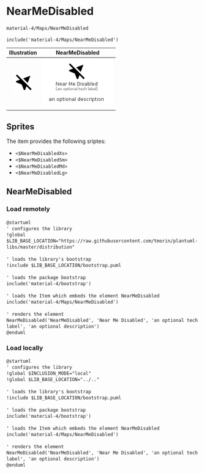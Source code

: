 # NearMeDisabled


```text
material-4/Maps/NearMeDisabled
```

```text
include('material-4/Maps/NearMeDisabled')
```



| Illustration | NearMeDisabled |
| :---: | :---: |
| ![illustration for Illustration](../../material-4/Maps/NearMeDisabled.png) | ![illustration for NearMeDisabled](../../material-4/Maps/NearMeDisabled.Local.png) |



## Sprites
The item provides the following sriptes:

- `<$NearMeDisabledXs>`
- `<$NearMeDisabledSm>`
- `<$NearMeDisabledMd>`
- `<$NearMeDisabledLg>`





## NearMeDisabled

### Load remotely
```plantuml
@startuml
' configures the library
!global $LIB_BASE_LOCATION="https://raw.githubusercontent.com/tmorin/plantuml-libs/master/distribution"

' loads the library's bootstrap
!include $LIB_BASE_LOCATION/bootstrap.puml

' loads the package bootstrap
include('material-4/bootstrap')

' loads the Item which embeds the element NearMeDisabled
include('material-4/Maps/NearMeDisabled')

' renders the element
NearMeDisabled('NearMeDisabled', 'Near Me Disabled', 'an optional tech label', 'an optional description')
@enduml
```

### Load locally
```plantuml
@startuml
' configures the library
!global $INCLUSION_MODE="local"
!global $LIB_BASE_LOCATION="../.."

' loads the library's bootstrap
!include $LIB_BASE_LOCATION/bootstrap.puml

' loads the package bootstrap
include('material-4/bootstrap')

' loads the Item which embeds the element NearMeDisabled
include('material-4/Maps/NearMeDisabled')

' renders the element
NearMeDisabled('NearMeDisabled', 'Near Me Disabled', 'an optional tech label', 'an optional description')
@enduml
```

